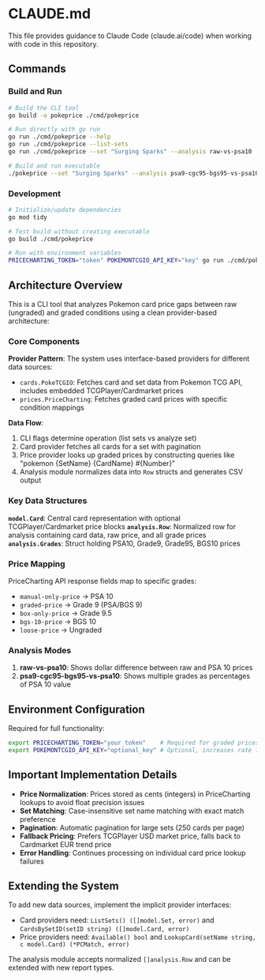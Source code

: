 # CLAUDE.md

This file provides guidance to Claude Code (claude.ai/code) when working with code in this repository.

## Commands

### Build and Run
```bash
# Build the CLI tool
go build -o pokeprice ./cmd/pokeprice

# Run directly with go run
go run ./cmd/pokeprice --help
go run ./cmd/pokeprice --list-sets
go run ./cmd/pokeprice --set "Surging Sparks" --analysis raw-vs-psa10

# Build and run executable
./pokeprice --set "Surging Sparks" --analysis psa9-cgc95-bgs95-vs-psa10 > report.csv
```

### Development
```bash
# Initialize/update dependencies
go mod tidy

# Test build without creating executable
go build ./cmd/pokeprice

# Run with environment variables
PRICECHARTING_TOKEN="token" POKEMONTCGIO_API_KEY="key" go run ./cmd/pokeprice --list-sets
```

## Architecture Overview

This is a CLI tool that analyzes Pokemon card price gaps between raw (ungraded) and graded conditions using a clean provider-based architecture:

### Core Components

**Provider Pattern**: The system uses interface-based providers for different data sources:
- `cards.PokeTCGIO`: Fetches card and set data from Pokemon TCG API, includes embedded TCGPlayer/Cardmarket prices
- `prices.PriceCharting`: Fetches graded card prices with specific condition mappings

**Data Flow**:
1. CLI flags determine operation (list sets vs analyze set)
2. Card provider fetches all cards for a set with pagination
3. Price provider looks up graded prices by constructing queries like "pokemon {SetName} {CardName} #{Number}"
4. Analysis module normalizes data into `Row` structs and generates CSV output

### Key Data Structures

**`model.Card`**: Central card representation with optional TCGPlayer/Cardmarket price blocks
**`analysis.Row`**: Normalized row for analysis containing card data, raw price, and all grade prices
**`analysis.Grades`**: Struct holding PSA10, Grade9, Grade95, BGS10 prices

### Price Mapping

PriceCharting API response fields map to specific grades:
- `manual-only-price` → PSA 10
- `graded-price` → Grade 9 (PSA/BGS 9)  
- `box-only-price` → Grade 9.5
- `bgs-10-price` → BGS 10
- `loose-price` → Ungraded

### Analysis Modes

1. **raw-vs-psa10**: Shows dollar difference between raw and PSA 10 prices
2. **psa9-cgc95-bgs95-vs-psa10**: Shows multiple grades as percentages of PSA 10 value

## Environment Configuration

Required for full functionality:
```bash
export PRICECHARTING_TOKEN="your_token"    # Required for graded prices
export POKEMONTCGIO_API_KEY="optional_key" # Optional, increases rate limits
```

## Important Implementation Details

- **Price Normalization**: Prices stored as cents (integers) in PriceCharting lookups to avoid float precision issues
- **Set Matching**: Case-insensitive set name matching with exact match preference
- **Pagination**: Automatic pagination for large sets (250 cards per page)
- **Fallback Pricing**: Prefers TCGPlayer USD market price, falls back to Cardmarket EUR trend price
- **Error Handling**: Continues processing on individual card price lookup failures

## Extending the System

To add new data sources, implement the implicit provider interfaces:
- Card providers need: `ListSets() ([]model.Set, error)` and `CardsBySetID(setID string) ([]model.Card, error)`
- Price providers need: `Available() bool` and `LookupCard(setName string, c model.Card) (*PCMatch, error)`

The analysis module accepts normalized `[]analysis.Row` and can be extended with new report types.